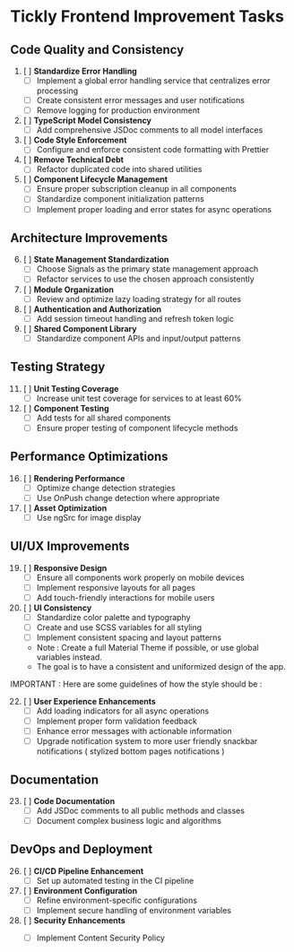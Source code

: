 # Tickly Frontend Improvement Tasks

## Code Quality and Consistency

1. [ ] **Standardize Error Handling**
   - [ ] Implement a global error handling service that centralizes error processing
   - [ ] Create consistent error messages and user notifications
   - [ ] Remove logging for production environment

2. [ ] **TypeScript Model Consistency**
   - [ ] Add comprehensive JSDoc comments to all model interfaces

3. [ ] **Code Style Enforcement**
   - [ ] Configure and enforce consistent code formatting with Prettier

4. [ ] **Remove Technical Debt**
   - [ ] Refactor duplicated code into shared utilities

5. [ ] **Component Lifecycle Management**
   - [ ] Ensure proper subscription cleanup in all components
   - [ ] Standardize component initialization patterns
   - [ ] Implement proper loading and error states for async operations

## Architecture Improvements

6. [ ] **State Management Standardization**
   - [ ] Choose Signals as the primary state management approach
   - [ ] Refactor services to use the chosen approach consistently

8. [ ] **Module Organization**
   - [ ] Review and optimize lazy loading strategy for all routes

9. [ ] **Authentication and Authorization**
   - [ ] Add session timeout handling and refresh token logic

10. [ ] **Shared Component Library**
    - [ ] Standardize component APIs and input/output patterns

## Testing Strategy

11. [ ] **Unit Testing Coverage**
    - [ ] Increase unit test coverage for services to at least 60%

12. [ ] **Component Testing**
    - [ ] Add tests for all shared components
    - [ ] Ensure proper testing of component lifecycle methods

## Performance Optimizations

16. [ ] **Rendering Performance**
    - [ ] Optimize change detection strategies
    - [ ] Use OnPush change detection where appropriate

18. [ ] **Asset Optimization**
    - [ ] Use ngSrc for image display

## UI/UX Improvements

19. [ ] **Responsive Design**
    - [ ] Ensure all components work properly on mobile devices
    - [ ] Implement responsive layouts for all pages
    - [ ] Add touch-friendly interactions for mobile users

21. [ ] **UI Consistency**
    - [ ] Standardize color palette and typography
    - [ ] Create and use SCSS variables for all styling
    - [ ] Implement consistent spacing and layout patterns
    - Note : Create a full Material Theme if possible, or use global variables instead.
    - The goal is to have a consistent and uniformized design of the app.

IMPORTANT : Here are some guidelines of how the style should be : 


22. [ ] **User Experience Enhancements**
    - [ ] Add loading indicators for all async operations
    - [ ] Implement proper form validation feedback
    - [ ] Enhance error messages with actionable information
    - [ ] Upgrade notification system to more user friendly snackbar notifications ( stylized bottom pages notifications )

## Documentation

23. [ ] **Code Documentation**
    - [ ] Add JSDoc comments to all public methods and classes
    - [ ] Document complex business logic and algorithms

## DevOps and Deployment

26. [ ] **CI/CD Pipeline Enhancement**
    - [ ] Set up automated testing in the CI pipeline

28. [ ] **Environment Configuration**
    - [ ] Refine environment-specific configurations
    - [ ] Implement secure handling of environment variables

29. [ ] **Security Enhancements**
    - [ ] Implement Content Security Policy


